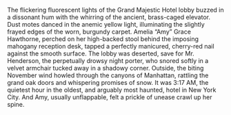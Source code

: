 The flickering fluorescent lights of the Grand Majestic Hotel lobby buzzed in a dissonant hum with the whirring of the ancient, brass-caged elevator.  Dust motes danced in the anemic yellow light, illuminating the slightly frayed edges of the worn, burgundy carpet. Amelia “Amy” Grace Hawthorne, perched on her high-backed stool behind the imposing mahogany reception desk, tapped a perfectly manicured, cherry-red nail against the smooth surface.  The lobby was deserted, save for Mr. Henderson, the perpetually drowsy night porter, who snored softly in a velvet armchair tucked away in a shadowy corner.  Outside, the biting November wind howled through the canyons of Manhattan, rattling the grand oak doors and whispering promises of snow.  It was 3:17 AM, the quietest hour in the oldest, and arguably most haunted, hotel in New York City. And Amy, usually unflappable, felt a prickle of unease crawl up her spine.
